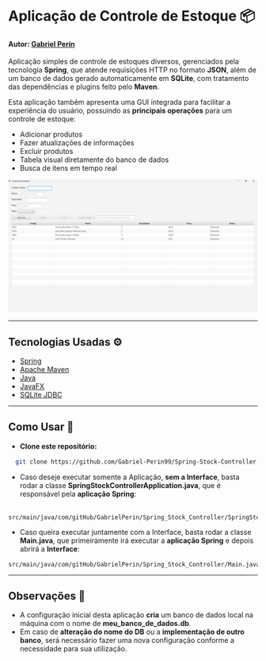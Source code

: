 # Aplicação de Controle de Estoque 📦

#### Autor: [Gabriel Perin](https://github.com/Gabriel-Perin99)

Aplicação simples de controle de estoques diversos, gerenciados pela tecnologia **Spring**, que atende requisições HTTP no formato **JSON**, além de um banco de dados gerado automaticamente em **SQLite**, com tratamento das dependências e plugins feito pelo **Maven**.

Esta aplicação também apresenta uma GUI integrada para facilitar a experiência do usuário, possuindo as **principais operações** para um controle de estoque:

- Adicionar produtos
- Fazer atualizações de informações
- Excluir produtos
- Tabela visual diretamente do banco de dados
- Busca de itens em tempo real

<img alt="Foto da Interface GUI" src="src/main/resources/templates/Client-Interface.png">

***

## Tecnologias Usadas ⚙️

- [Spring](https://spring.io/)
- [Apache Maven](https://www.apache.org/)
- [Java](https://www.oracle.com/br/java/)
- [JavaFX](https://openjfx.io/)
- [SQLite JDBC](https://github.com/xerial/sqlite-jdbc)

***

## Como Usar 🚀

- **Clone este repositório:**
```bash
  git clone https://github.com/Gabriel-Perin99/Spring-Stock-Controller.git
```

 - Caso deseje executar somente a Aplicação, **sem a Interface**, basta rodar a classe **SpringStockControllerApplication.java**, que é responsável pela **aplicação Spring**:
```
 src/main/java/com/gitHub/GabrielPerin/Spring_Stock_Controller/SpringStockControllerApplication.java
```

 - Caso queira executar juntamente com a Interface, basta rodar a classe **Main.java**, que primeiramente irá executar a **aplicação Spring** e depois abrirá a **Interface**:
```
src/main/java/com/gitHub/GabrielPerin/Spring_Stock_Controller/Main.java
```
***
## Observações 💬

- A configuração inicial desta aplicação **cria** um banco de dados local na máquina com o nome de **meu_banco_de_dados.db**.<br>
- Em caso de **alteração do nome do DB** ou a **implementação de outro banco**, será necessário fazer uma nova configuração conforme a necessidade para sua utilização.